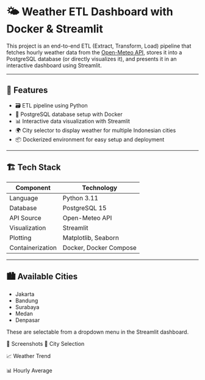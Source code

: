 # 🌤️ Weather ETL Dashboard with Docker & Streamlit

This project is an end-to-end ETL (Extract, Transform, Load) pipeline that fetches hourly weather data from the [Open-Meteo API](https://open-meteo.com/), stores it into a PostgreSQL database (or directly visualizes it), and presents it in an interactive dashboard using Streamlit.

---

## 📌 Features

- 🗃️ ETL pipeline using Python
- 🐘 PostgreSQL database setup with Docker
- 📊 Interactive data visualization with Streamlit
- 🌍 City selector to display weather for multiple Indonesian cities
- 📦 Dockerized environment for easy setup and deployment

---

## 🏗️ Tech Stack

| Component    | Technology       |
|--------------|------------------|
| Language     | Python 3.11       |
| Database     | PostgreSQL 15     |
| API Source   | Open-Meteo API    |
| Visualization| Streamlit         |
| Plotting     | Matplotlib, Seaborn |
| Containerization | Docker, Docker Compose |

---

## 🏙️ Available Cities

- Jakarta  
- Bandung  
- Surabaya  
- Medan  
- Denpasar  

These are selectable from a dropdown menu in the Streamlit dashboard.


📸 Screenshots
🔽 City Selection

📈 Weather Trend

📊 Hourly Average
